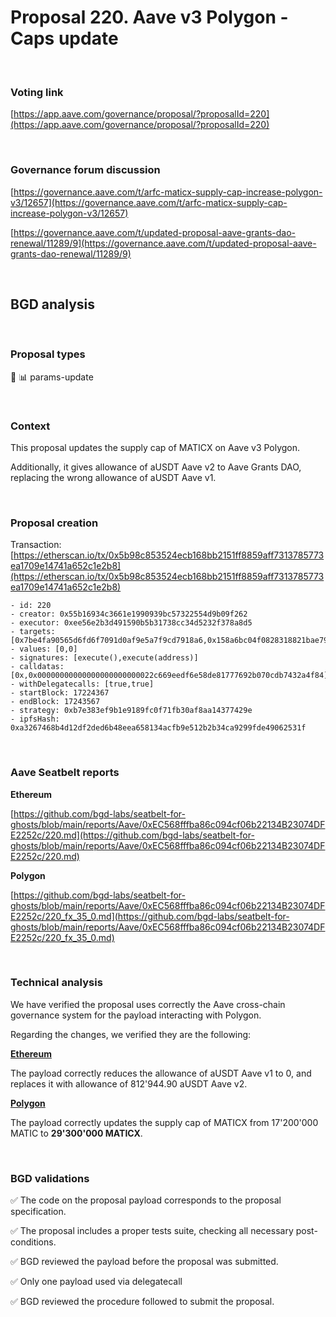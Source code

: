 # Proposal 220. Aave v3 Polygon - Caps update


<br>


### Voting link

[https://app.aave.com/governance/proposal/?proposalId=220](https://app.aave.com/governance/proposal/?proposalId=220)

<br>

### Governance forum discussion

[https://governance.aave.com/t/arfc-maticx-supply-cap-increase-polygon-v3/12657](https://governance.aave.com/t/arfc-maticx-supply-cap-increase-polygon-v3/12657)

[https://governance.aave.com/t/updated-proposal-aave-grants-dao-renewal/11289/9](https://governance.aave.com/t/updated-proposal-aave-grants-dao-renewal/11289/9)

<br>

## BGD analysis

<br>

### Proposal types

:wrench: :bar_chart: params-update

<br>

### Context

This proposal updates the supply cap of MATICX on Aave v3 Polygon.

Additionally, it gives allowance of aUSDT Aave v2 to Aave Grants DAO, replacing the wrong allowance of aUSDT Aave v1.


<br>

### Proposal creation

Transaction: [https://etherscan.io/tx/0x5b98c853524ecb168bb2151ff8859aff7313785773ea1709e14741a652c1e2b8](https://etherscan.io/tx/0x5b98c853524ecb168bb2151ff8859aff7313785773ea1709e14741a652c1e2b8)

```
- id: 220
- creator: 0x55b16934c3661e1990939bc57322554d9b09f262
- executor: 0xee56e2b3d491590b5b31738cc34d5232f378a8d5
- targets: [0x7be4fa90565d6fd6f7091d0af9e5a7f9cd7918a6,0x158a6bc04f0828318821bae797f50b0a1299d45b]
- values: [0,0]
- signatures: [execute(),execute(address)]
- calldatas: [0x,0x00000000000000000000000022c669eedf6e58de81777692b070cdb7432a4f84]
- withDelegatecalls: [true,true]
- startBlock: 17224367
- endBlock: 17243567
- strategy: 0xb7e383ef9b1e9189fc0f71fb30af8aa14377429e
- ipfsHash: 0xa3267468b4d12df2ded6b48eea658134acfb9e512b2b34ca9299fde49062531f
```

<br>

### Aave Seatbelt reports

**Ethereum**

[https://github.com/bgd-labs/seatbelt-for-ghosts/blob/main/reports/Aave/0xEC568fffba86c094cf06b22134B23074DFE2252c/220.md](https://github.com/bgd-labs/seatbelt-for-ghosts/blob/main/reports/Aave/0xEC568fffba86c094cf06b22134B23074DFE2252c/220.md)


**Polygon**

[https://github.com/bgd-labs/seatbelt-for-ghosts/blob/main/reports/Aave/0xEC568fffba86c094cf06b22134B23074DFE2252c/220_fx_35_0.md](https://github.com/bgd-labs/seatbelt-for-ghosts/blob/main/reports/Aave/0xEC568fffba86c094cf06b22134B23074DFE2252c/220_fx_35_0.md)


<br>

### Technical analysis

We have verified the proposal uses correctly the Aave cross-chain governance system for the payload interacting with Polygon.

Regarding the changes, we verified they are the following:

**[Ethereum](https://etherscan.io/address/0x7be4fa90565d6fd6f7091d0af9e5a7f9cd7918a6#code#F6#L1)**

The payload correctly reduces the allowance of aUSDT Aave v1 to 0, and replaces it with allowance of 812'944.90 aUSDT Aave v2.

**[Polygon](https://polygonscan.com/address/0x22c669eedf6e58de81777692b070cdb7432a4f84#code#F23#L1)**

The payload correctly updates the supply cap of MATICX from 17'200'000 MATIC to **29'300'000 MATICX**.

<br>

### BGD validations

:white_check_mark: The code on the proposal payload corresponds to the proposal specification.

:white_check_mark: The proposal includes a proper tests suite, checking all necessary post-conditions.

:white_check_mark: BGD reviewed the payload before the proposal was submitted.

:white_check_mark: Only one payload used via delegatecall

:white_check_mark: BGD reviewed the procedure followed to submit the proposal.
